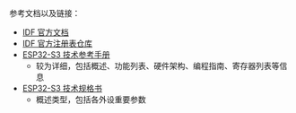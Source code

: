 参考文档以及链接：

- [IDF 官方文档](https://docs.espressif.com/projects/esp-idf/zh_CN/v5.2.1/esp32/get-started/index.html)
- [IDF 官方注册表仓库](https://components.espressif.com/)
- [ESP32-S3 技术参考手册](https://www.espressif.com/sites/default/files/documentation/esp32-s3_technical_reference_manual_cn.pdf)
	- 较为详细，包括概述、功能列表、硬件架构、编程指南、寄存器列表等信息
- [ESP32-S3 技术规格书](https://espressif.com/sites/default/files/documentation/esp32-s3_datasheet_cn.pdf)
	- 概述类型，包括各外设重要参数
